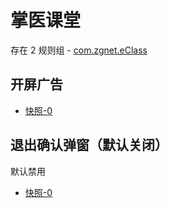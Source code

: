 # 掌医课堂

存在 2 规则组 - [com.zgnet.eClass](/src/apps/com.zgnet.eClass.ts)

## 开屏广告

- [快照-0](https://i.gkd.li/i/12644260)

## 退出确认弹窗（默认关闭）

默认禁用

- [快照-0](https://i.gkd.li/i/12645513)
